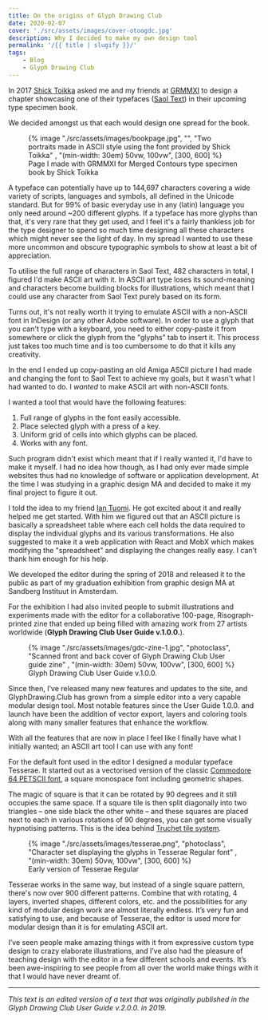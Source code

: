 ```yaml
---
title: On the origins of Glyph Drawing Club
date: 2020-02-07
cover: './src/assets/images/cover-otoogdc.jpg'
description: Why I decided to make my own design tool
permalink: '/{{ title | slugify }}/'
tags:
    - Blog
    - Glyph Drawing Club
---
```


In 2017 [Shick Toikka](https://www.schick-toikka.com/) asked me and my friends at [GRMMXI](https://grmmxi.fi/) to design a chapter showcasing one of their typefaces ([Saol Text](https://www.schick-toikka.com/saol-text)) in their upcoming type specimen book.

We decided amongst us that each would design one spread for the book.

<figure class="u-image-float-left">
    {% image
        "./src/assets/images/bookpage.jpg",
        "",
        "Two portraits made in ASCII style using the font provided by Shick Toikka" ,
        "(min-width: 30em) 50vw, 100vw",
        [300, 600]
    %}
    <figcaption>Page I made with GRMMXI for Merged Contours type specimen book by Shick Toikka</figcaption>
</figure>

A typeface can potentially have up to 144,697 characters covering a wide variety of scripts, languages and symbols, all defined in the Unicode standard. But for 99% of basic everyday use in any (latin) language you only need around ~200 different glyphs. If a typeface has more glyphs than that, it's very rare that they get used, and I feel it's a fairly thankless job for the type designer to spend so much time designing all these characters which might never see the light of day. In my spread I wanted to use these more uncommon and obscure typographic symbols to show at least a bit of appreciation.

To utilise the full range of characters in Saol Text, 482 characters in total, I figured I'd make ASCII art with it. In ASCII art type loses its sound-meaning and characters become building blocks for illustrations, which meant that I could use any character from Saol Text purely based on its form.

Turns out, it's not really worth it trying to emulate ASCII with a non-ASCII font in InDesign (or any other Adobe software). In order to use a glyph that you can't type with a keyboard, you need to either copy-paste it from somewhere or click the glyph from the "glyphs" tab to insert it. This process just takes too much time and is too cumbersome to do that it kills any creativity.

In the end I ended up copy-pasting an old Amiga ASCII picture I had made and changing the font to Saol Text to achieve my goals, but it wasn't what I had wanted to do. I _wanted_ to make ASCII art with non-ASCII fonts.

I wanted a tool that would have the following features:

1. Full range of glyphs in the font easily accessible.
2. Place selected glyph with a press of a key.
3. Uniform grid of cells into which glyphs can be placed.
4. Works with any font.

Such program didn't exist which meant that if I really wanted it, I'd have to make it myself. I had no idea how though, as I had only ever made simple websites thus had no knowledge of software or application development. At the time I was studying in a graphic design MA and decided to make it my final project to figure it out.

I told the idea to my friend [Ian Tuomi](https://github.com/i-tu). He got excited about it and really helped me get started. With him we figured out that an ASCII picture is basically a spreadsheet table where each cell holds the data required to display the individual glyphs and its various transformations. He also suggested to make it a web application with React and MobX which makes modifying the "spreadsheet" and displaying the changes really easy. I can’t thank him enough for his help.

We developed the editor during the spring of 2018 and released it to the public as part of my graduation exhibition from graphic design MA at Sandberg Instituut in Amsterdam.

For the exhibition I had also invited people to submit illustrations and experiments made with the editor for a collaborative 100-page, Risograph-printed zine that ended up being filled with amazing work from 27 artists worldwide (**Glyph Drawing Club User Guide v.1.0.0.**).

<figure class="u-image-float-left">
    {% image
        "./src/assets/images/gdc-zine-1.jpg",
        "photoclass",
        "Scanned front and back cover of Glyph Drawing Club User guide zine" ,
        "(min-width: 30em) 50vw, 100vw",
        [300, 600]
    %}
    <figcaption>Glyph Drawing Club User Guide v.1.0.0.</figcaption>
</figure>

Since then, I’ve released many new features and updates to the site, and GlyphDrawing.Club has grown from a simple editor into a very capable modular design tool. Most notable features since the User Guide 1.0.0. and launch have been the addition of vector export, layers and coloring tools along with many smaller features that enhance the workflow.

With all the features that are now in place I feel like I finally have what I initially wanted; an ASCII art tool I can use with any font!

For the default font used in the editor I designed a modular typeface Tesserae. It started out as a vectorised version of the classic [Commodore 64 PETSCII font](https://www.wikiwand.com/en/PETSCII), a square monospace font including geometric shapes.

The magic of square is that it can be rotated by 90 degrees and it still occupies the same space. If a square tile is then split diagonally into two triangles – one side black the other white – and these squares are placed next to each in various rotations of 90 degrees, you can get some visually hypnotising patterns. This is the idea behind [Truchet tile system](https://www.wikiwand.com/en/Truchet_tiles).

<figure class="u-image-float-right">
    {% image
        "./src/assets/images/tesserae.png",
        "photoclass",
        "Character set displaying the glyphs in Tesserae Regular font" ,
        "(min-width: 30em) 50vw, 100vw",
        [300, 600]
    %}
    <figcaption>Early version of Tesserae Regular</figcaption>
</figure>

Tesserae works in the same way, but instead of a single square pattern, there's now over 900 different patterns. Combine that with rotating, 4 layers, inverted shapes, different colors, etc. and the possibilities for any kind of modular design work are almost literally endless. It’s very fun and satisfying to use, and because of Tesserae, the editor is used more for modular design than it is for emulating ASCII art.

I’ve seen people make amazing things with it from expressive custom type design to crazy elaborate illustrations, and I’ve also had the pleasure of teaching design with the editor in a few different schools and events. It’s been awe-inspiring to see people from all over the world make things with it that I would have never dreamt of.

---

_This text is an edited version of a text that was originally published in the Glyph Drawing Club User Guide v.2.0.0. in 2019._
